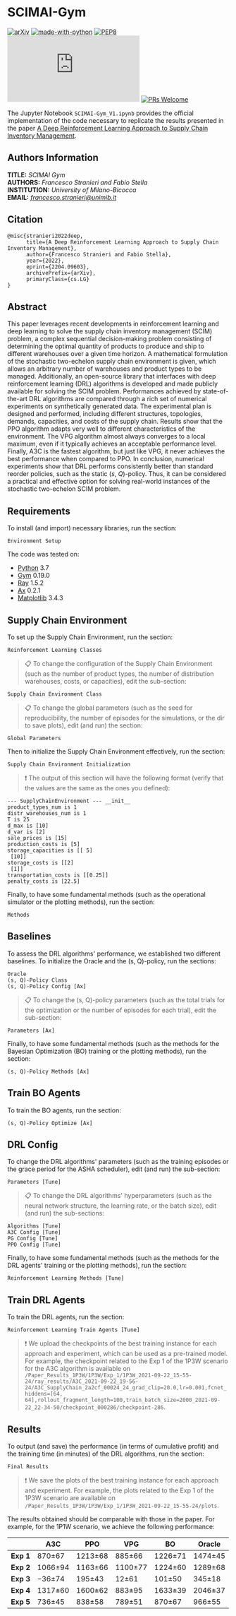 # SCIMAI-Gym

[![arXiv](https://img.shields.io/badge/arXiv-2204.09603-b31b1b.svg)](https://arxiv.org/abs/2204.09603)
[![made-with-python](https://img.shields.io/badge/Made%20with-Python-1f425f.svg)](https://www.python.org/)
[![PEP8](https://img.shields.io/badge/code%20style-pep8-orange.svg)](https://www.python.org/dev/peps/pep-0008/)
[![GitHub license](https://badgen.net/github/license/Naereen/Strapdown.js)](https://github.com/frenkowski/SCIMAI-Gym/blob/main/LICENSE)
[![PRs Welcome](https://img.shields.io/badge/PRs-welcome-brightgreen.svg?style=flat-square)](http://makeapullrequest.com)

The Jupyter Notebook `SCIMAI-Gym_V1.ipynb` provides the official implementation of the code necessary to replicate the results presented in the paper [A Deep Reinforcement Learning Approach to Supply Chain Inventory Management](http://arxiv.org/abs/2204.09603). 

## Authors Information

**TITLE:** *SCIMAI Gym*  
**AUTHORS:** *Francesco Stranieri and Fabio Stella*  
**INSTITUTION:** *University of Milano-Bicocca*  
**EMAIL:** *francesco.stranieri@unimib.it*

## Citation

```
@misc{stranieri2022deep,
      title={A Deep Reinforcement Learning Approach to Supply Chain Inventory Management}, 
      author={Francesco Stranieri and Fabio Stella},
      year={2022},
      eprint={2204.09603},
      archivePrefix={arXiv},
      primaryClass={cs.LG}
}
```

## Abstract

This paper leverages recent developments in reinforcement learning and deep learning to solve the supply chain inventory management (SCIM) problem, a complex sequential decision-making problem consisting of determining the optimal quantity of products to produce and ship to different warehouses over a given time horizon.
A mathematical formulation of the stochastic two-echelon supply chain environment is given, which allows an arbitrary number of warehouses and product types to be managed.
Additionally, an open-source library that interfaces with deep reinforcement learning (DRL) algorithms is developed and made publicly available for solving the SCIM problem. 
Performances achieved by state-of-the-art DRL algorithms are compared through a rich set of numerical experiments on synthetically generated data. 
The experimental plan is designed and performed, including different structures, topologies, demands, capacities, and costs of the supply chain. 
Results show that the PPO algorithm adapts very well to different characteristics of the environment.
The VPG algorithm almost always converges to a local maximum, even if it typically achieves an acceptable performance level.
Finally, A3C is the fastest algorithm, but just like VPG, it never achieves the best performance when compared to PPO. 
In conclusion, numerical experiments show that DRL performs consistently better than standard reorder policies, such as the static (*s*, *Q*)-policy.
Thus, it can be considered a practical and effective option for solving real-world instances of the stochastic two-echelon SCIM problem.

## Requirements

To install (and import) necessary libraries, run the section:

```setup
Environment Setup
```

The code was tested on:

- [Python](https://www.python.org) 3.7
- [Gym](https://github.com/openai/gym) 0.19.0
- [Ray](https://github.com/ray-project/ray) 1.5.2
- [Ax](https://github.com/facebook/Ax) 0.2.1
- [Matplotlib](https://github.com/matplotlib/matplotlib) 3.4.3

## Supply Chain Environment 

To set up the Supply Chain Environment, run the section:

```env
Reinforcement Learning Classes
```

>📋  To change the configuration of the Supply Chain Environment (such as the number of product types, the number of distribution warehouses, costs, or capacities), edit the sub-section:

```env_conf
Supply Chain Environment Class
```

>📋  To change the global parameters (such as the seed for reproducibility, the number of episodes for the simulations, or the dir to save plots), edit (and run) the section:

```params
Global Parameters
```

Then to initialize the Supply Chain Environment effectively, run the section:

```init
Supply Chain Environment Initialization
```

>❗️  The output of this section will have the following format (verify that the values are the same as the ones you defined):

```init
--- SupplyChainEnvironment --- __init__
product_types_num is 1
distr_warehouses_num is 1
T is 25
d_max is [10]
d_var is [2]
sale_prices is [15]
production_costs is [5]
storage_capacities is [[ 5]
 [10]]
storage_costs is [[2]
 [1]]
transportation_costs is [[0.25]]
penalty_costs is [22.5]
```

Finally, to have some fundamental methods (such as the operational simulator or the plotting methods), run the section:

```methods
Methods
```

## Baselines

To assess the DRL algorithms' performance, we established two different baselines. To initialize the Oracle and the (s, Q)-policy, run the sections:

```baselines
Oracle
(s, Q)-Policy Class
(s, Q)-Policy Config [Ax]
```

>📋  To change the (s, Q)-policy parameters (such as the total trials for the optimization or the number of episodes for each trial), edit the sub-section:

```params
Parameters [Ax]
```

Finally, to have some fundamental methods (such as the methods for the Bayesian Optimization (BO) training or the plotting methods), run the section:

```methods
(s, Q)-Policy Methods [Ax]
```

## Train BO Agents

To train the BO agents, run the section:

```drl_train
(s, Q)-Policy Optimize [Ax]
```

## DRL Config

To change the DRL algorithms' parameters (such as the training episodes or the grace period for the ASHA scheduler), edit (and run) the sub-section:

```drl_config
Parameters [Tune]
```

>📋  To change the DRL algorithms' hyperparameters (such as the neural network structure, the learning rate, or the batch size), edit (and run) the sub-sections:

```drl_hyper
Algorithms [Tune]
A3C Config [Tune]
PG Config [Tune]
PPO Config [Tune]
```

Finally, to have some fundamental methods (such as the methods for the DRL agents' training or the plotting methods), run the section:

```drl_methods
Reinforcement Learning Methods [Tune]
```

## Train DRL Agents

To train the DRL agents, run the section:

```drl_train
Reinforcement Learning Train Agents [Tune]
```

>❗️  We upload the checkpoints of the best training instance for each approach and experiment, which can be used as a pre-trained model. For example, the checkpoint related to the Exp 1 of the 1P3W scenario for the A3C algorithm is available on `/Paper_Results_1P3W/1P3W/Exp_1/1P3W_2021-09-22_15-55-24/ray_results/A3C_2021-09-22_19-56-24/A3C_SupplyChain_2a2cf_00024_24_grad_clip=20.0,lr=0.001,fcnet_hiddens=[64, 64],rollout_fragment_length=100,train_batch_size=2000_2021-09-22_22-34-50/checkpoint_000286/checkpoint-286`.

## Results

To output (and save) the performance (in terms of cumulative profit) and the training time (in minutes) of the DRL algorithms, run the section:

```results
Final Results
```

>❗️  We save the plots of the best training instance for each approach and experiment. For example, the plots related to the Exp 1 of the 1P3W scenario are available on `/Paper_Results_1P3W/1P3W/Exp_1/1P3W_2021-09-22_15-55-24/plots`.

The results obtained should be comparable with those in the paper. For example, for the 1P1W scenario, we achieve the following performance:

|       | **A3C** | **PPO** | **VPG** | **BO**  | **Oracle** |
|-------|---------|---------|---------|---------|------------|
| **Exp 1** | 870±67  | 1213±68 | 885±66  | 1226±71 | 1474±45    |
| **Exp 2** | 1066±94 | 1163±66 | 1100±77 | 1224±60 | 1289±68    |
| **Exp 3** | −36±74  | 195±43  | 12±61   | 101±50  | 345±18     |
| **Exp 4** | 1317±60 | 1600±62 | 883±95  | 1633±39 | 2046±37    |
| **Exp 5** | 736±45  | 838±58  | 789±51  | 870±67  | 966±55     |
